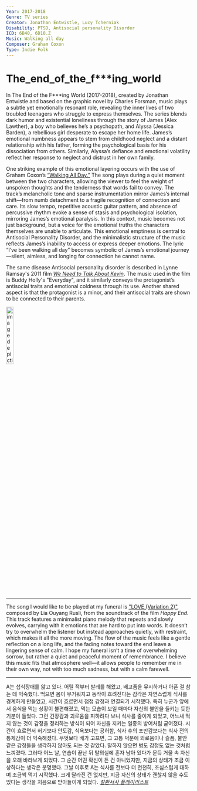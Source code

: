 ```yaml
---
Year: 2017-2018
Genre: TV series
Creator: Jonathan Entwistle, Lucy Tcherniak
Disability: PTSD, Antisocial personality Disorder
ICD: 6B40, 6D10.Z
Music: Walking all day
Composer: Graham Coxon
Type: Indie Folk
---
```


# The_end_of_the_f***ing_world

In The End of the F***ing World (2017-2018), created by Jonathan Entwistle and based on the graphic novel by Charles Forsman, music plays a subtle yet emotionally resonant role, revealing the inner lives of two troubled teenagers who struggle to express themselves. The series blends dark humor and existential loneliness through the story of James (Alex Lawther), a boy who believes he’s a psychopath, and Alyssa (Jessica Barden), a rebellious girl desperate to escape her home life. James’s emotional numbness appears to stem from childhood neglect and a distant relationship with his father, forming the psychological basis for his dissociation from others. Similarly, Alyssa’s defiance and emotional volatility reflect her response to neglect and distrust in her own family.

One striking example of this emotional layering occurs with the use of Graham Coxon’s [“Walking All Day.”](https://www.youtube.com/watch?v=FruHLslczag) The song plays during a quiet moment between the two characters, allowing the viewer to feel the weight of unspoken thoughts and the tenderness that words fail to convey. The track’s melancholic tone and sparse instrumentation mirror James’s internal shift—from numb detachment to a fragile recognition of connection and care. Its slow tempo, repetitive acoustic guitar pattern, and absence of percussive rhythm evoke a sense of stasis and psychological isolation, mirroring James’s emotional paralysis. In this context, music becomes not just background, but a voice for the emotional truths the characters themselves are unable to articulate. This emotional emptiness is central to Antisocial Personality Disorder, and the minimalistic structure of the music reflects James’s inability to access or express deeper emotions. The lyric “I’ve been walking all day” becomes symbolic of James’s emotional journey—silent, aimless, and longing for connection he cannot name.

The same disease Antisocial personality disorder is described in Lynne Ramsay's 2011 film [*We Need to Talk About Kevin*](han_yeonsoo.md). The music used in the film is Buddy Holly's "Everyday", and it similarly conveys the protagonist’s antisocial traits and emotional coldness through its use. Another shared aspect is that the protagonist is a minor, and their antisocial traits are shown to be connected to their parents.

<img src="./park_dahyun_img.png" alt="image depicting PTSD, Antisocial personality Disorder" style="width:20%;" />

---

The song I would like to be played at my funeral is ["LOVE (Variation 2)"](https://www.youtube.com/watch?v=74VQee_Dc3k&list=PLRW80bBvVD3X5f66klHCVs3Y-D_Aio9-d&index=6), composed by Lia Ouyang Rusli, from the soundtrack of the film *Happy End*. This track features a minimalist piano melody that repeats and slowly evolves, carrying with it emotions that are hard to put into words. It doesn’t try to overwhelm the listener but instead approaches quietly, with restraint, which makes it all the more moving. The flow of the music feels like a gentle reflection on a long life, and the fading notes toward the end leave a lingering sense of calm. I hope my funeral isn’t a time of overwhelming sorrow, but rather a quiet and peaceful moment of remembrance. I believe this music fits that atmosphere well—it allows people to remember me in their own way, not with too much sadness, but with a calm farewell.

---

A는 섭식장애를 앓고 있다. 어릴 적부터 발레를 해왔고, 배고픔을 무시하거나 아픈 걸 참는 데 익숙했다. 먹으면 몸이 무거워지고 동작이 흐려진다는 감각은 자연스럽게 식사를 경계하게 만들었고, 시간이 흐르면서 점점 감정과 연결되기 시작했다. 특히 누군가 앞에서 음식을 먹는 상황이 불편해졌고, 먹는 모습이 보일 때마다 자신의 불안을 들키는 듯한 기분이 들었다. 그런 긴장감과 괴로움을 피하려다 보니 식사를 줄이게 되었고, 어느새 먹지 않는 것이 감정을 정리하는 방식이 되어 자신을 지키는 일종의 방어처럼 굳어졌다. 시간이 흐르면서 허기보다 안도감, 식욕보다는 공허함, 식사 후의 포만감보다는 식사 전의 통제감이 더 익숙해졌다. 무엇보다 배가 고프면, 그 고통 덕분에 외로움이나 슬픔, 불안 같은 감정들을 생각하지 않아도 되는 것 같았다. 말하지 않으면 병도 감정도 없는 것처럼 느껴졌다. 그러다 어느 날, 연습이 끝난 뒤 탈의실에 혼자 남아 있다가 문득 거울 속 자신을 오래 바라보게 되었다. 그 순간 어떤 확신이 든 건 아니었지만, 지금의 상태가 조금 이상하다는 생각은 분명했다. 그날 이후로 A는 식사를 전보다 더 천천히, 조심스럽게 대하며 조금씩 먹기 시작했다. 크게 달라진 건 없지만, 지금 자신의 상태가 괜찮지 않을 수도 있다는 생각을 처음으로 받아들이게 되었다. [*질환서사 플레이리스트*](https://youtube.com/playlist?list=PLhdkI2R0I10Og9ltDSD5HhYcwMHwOt2qr&si=iJfYpZ1S2gJnWEj_)
